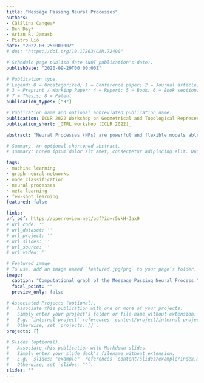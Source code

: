 ```yaml
---
title: "Message Passing Neural Processes"
authors:
- Cătălina Cangea*
- Ben Day*
- Arian R. Jamasb
- Pietro Liò
date: "2022-03-25:00:00Z"
# doi: "https://doi.org/10.17863/CAM.72490"

# Schedule page publish date (NOT publication's date).
publishDate: "2020-09-29T00:00:00Z"

# Publication type.
# Legend: 0 = Uncategorized; 1 = Conference paper; 2 = Journal article;
# 3 = Preprint / Working Paper; 4 = Report; 5 = Book; 6 = Book section;
# 7 = Thesis; 8 = Patent
publication_types: ["3"]

# Publication name and optional abbreviated publication name.
publication: ICLR 2022 Workshop on Geometrical and Topological Representation Learning
publication_short: _GTRL workshop (ICLR 2022)_

abstract: "Neural Processes (NPs) are powerful and flexible models able to incorporate uncertainty when representing stochastic processes, while maintaining a linear time complexity. However, NPs produce a latent description by aggregating independent representations of context points and lack the ability to exploit relational information present in many datasets. This renders NPs ineffective in settings where the stochastic process is primarily governed by neighbourhood rules, such as cellular automata (CA), and limits performance for any task where relational information remains unused. We address this shortcoming by introducing Message Passing Neural Processes (MPNPs), the first class of NPs that explicitly makes use of relational structure within the model. Our evaluation shows that MPNPs thrive at lower sampling rates, on existing benchmarks and newly-proposed CA and Cora-Branched tasks. We further report strong generalisation over density-based CA rule-sets and significant gains in challenging arbitrary-labelling and few-shot learning setups."

# Summary. An optional shortened abstract.
# summary: Lorem ipsum dolor sit amet, consectetur adipiscing elit. Duis posuere tellus ac convallis placerat. Proin tincidunt magna sed ex sollicitudin condimentum.

tags:
- machine learning
- graph neural networks
- node classification
- neural processes
- meta-learning
- few-shot learning
featured: false

links:
url_pdf: https://openreview.net/pdf?id=r5VkH-Jax9
# url_code: ''
# url_dataset: ''
# url_project: ''
# url_slides: ''
# url_source: ''
# url_video: ''

# Featured image
# To use, add an image named `featured.jpg/png` to your page's folder.
image:
  caption: "Computational graph of the Message Passing Neural Process."
  focal_point: ""
  preview_only: false

# Associated Projects (optional).
#   Associate this publication with one or more of your projects.
#   Simply enter your project's folder or file name without extension.
#   E.g. `internal-project` references `content/project/internal-project/index.md`.
#   Otherwise, set `projects: []`.
projects: []

# Slides (optional).
#   Associate this publication with Markdown slides.
#   Simply enter your slide deck's filename without extension.
#   E.g. `slides: "example"` references `content/slides/example/index.md`.
#   Otherwise, set `slides: ""`.
slides: ""
---
```

